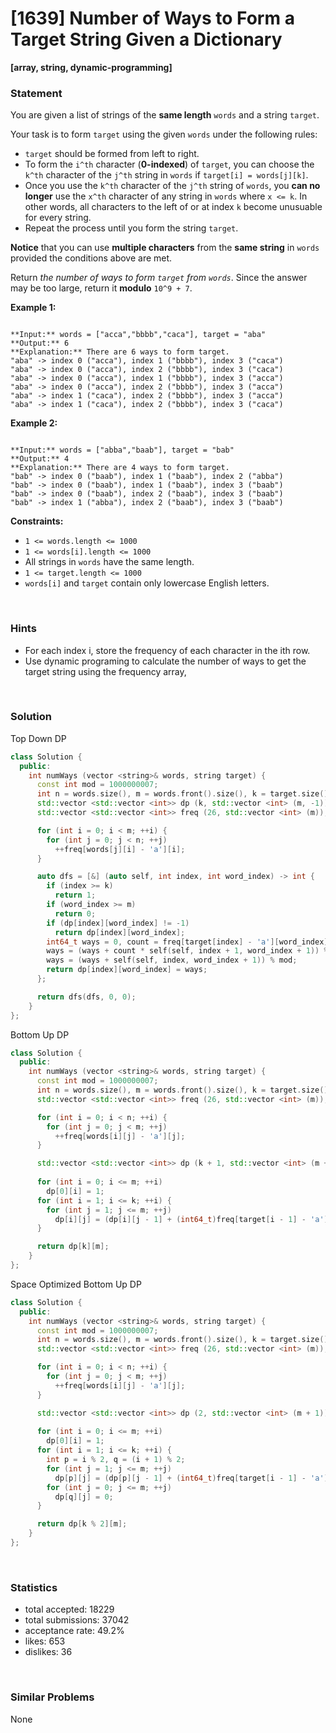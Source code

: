 # [1639] Number of Ways to Form a Target String Given a Dictionary

**[array, string, dynamic-programming]**

### Statement

You are given a list of strings of the **same length** `words` and a string `target`.

Your task is to form `target` using the given `words` under the following rules:

* `target` should be formed from left to right.
* To form the `i^th` character (**0-indexed**) of `target`, you can choose the `k^th` character of the `j^th` string in `words` if `target[i] = words[j][k]`.
* Once you use the `k^th` character of the `j^th` string of `words`, you **can no longer** use the `x^th` character of any string in `words` where `x <= k`. In other words, all characters to the left of or at index `k` become unusuable for every string.
* Repeat the process until you form the string `target`.


**Notice** that you can use **multiple characters** from the **same string** in `words` provided the conditions above are met.

Return *the number of ways to form `target` from `words`*. Since the answer may be too large, return it **modulo** `10^9 + 7`.


**Example 1:**

```

**Input:** words = ["acca","bbbb","caca"], target = "aba"
**Output:** 6
**Explanation:** There are 6 ways to form target.
"aba" -> index 0 ("acca"), index 1 ("bbbb"), index 3 ("caca")
"aba" -> index 0 ("acca"), index 2 ("bbbb"), index 3 ("caca")
"aba" -> index 0 ("acca"), index 1 ("bbbb"), index 3 ("acca")
"aba" -> index 0 ("acca"), index 2 ("bbbb"), index 3 ("acca")
"aba" -> index 1 ("caca"), index 2 ("bbbb"), index 3 ("acca")
"aba" -> index 1 ("caca"), index 2 ("bbbb"), index 3 ("caca")

```

**Example 2:**

```

**Input:** words = ["abba","baab"], target = "bab"
**Output:** 4
**Explanation:** There are 4 ways to form target.
"bab" -> index 0 ("baab"), index 1 ("baab"), index 2 ("abba")
"bab" -> index 0 ("baab"), index 1 ("baab"), index 3 ("baab")
"bab" -> index 0 ("baab"), index 2 ("baab"), index 3 ("baab")
"bab" -> index 1 ("abba"), index 2 ("baab"), index 3 ("baab")

```

**Constraints:**
* `1 <= words.length <= 1000`
* `1 <= words[i].length <= 1000`
* All strings in `words` have the same length.
* `1 <= target.length <= 1000`
* `words[i]` and `target` contain only lowercase English letters.


<br />

### Hints

- For each index i, store the frequency of each character in the ith row.
- Use dynamic programing to calculate the number of ways to get the target string using the frequency array,

<br />

### Solution

Top Down DP

```cpp
class Solution {
  public:
    int numWays (vector <string>& words, string target) {
      const int mod = 1000000007;
      int n = words.size(), m = words.front().size(), k = target.size();
      std::vector <std::vector <int>> dp (k, std::vector <int> (m, -1));
      std::vector <std::vector <int>> freq (26, std::vector <int> (m));

      for (int i = 0; i < m; ++i) {
        for (int j = 0; j < n; ++j)
          ++freq[words[j][i] - 'a'][i];
      }

      auto dfs = [&] (auto self, int index, int word_index) -> int {
        if (index >= k)
          return 1;
        if (word_index >= m)
          return 0;
        if (dp[index][word_index] != -1)
          return dp[index][word_index];
        int64_t ways = 0, count = freq[target[index] - 'a'][word_index];
        ways = (ways + count * self(self, index + 1, word_index + 1)) % mod;
        ways = (ways + self(self, index, word_index + 1)) % mod;
        return dp[index][word_index] = ways;
      };

      return dfs(dfs, 0, 0);
    }
};
```

Bottom Up DP

```cpp
class Solution {
  public:
    int numWays (vector <string>& words, string target) {
      const int mod = 1000000007;
      int n = words.size(), m = words.front().size(), k = target.size();
      std::vector <std::vector <int>> freq (26, std::vector <int> (m));

      for (int i = 0; i < n; ++i) {
        for (int j = 0; j < m; ++j)
          ++freq[words[i][j] - 'a'][j];
      }

      std::vector <std::vector <int>> dp (k + 1, std::vector <int> (m + 1));
      
      for (int i = 0; i <= m; ++i)
        dp[0][i] = 1;
      for (int i = 1; i <= k; ++i) {
        for (int j = 1; j <= m; ++j)
          dp[i][j] = (dp[i][j - 1] + (int64_t)freq[target[i - 1] - 'a'][j - 1] * dp[i - 1][j - 1]) % mod;
      }

      return dp[k][m];
    }
};
```

Space Optimized Bottom Up DP

```cpp
class Solution {
  public:
    int numWays (vector <string>& words, string target) {
      const int mod = 1000000007;
      int n = words.size(), m = words.front().size(), k = target.size();
      std::vector <std::vector <int>> freq (26, std::vector <int> (m));

      for (int i = 0; i < n; ++i) {
        for (int j = 0; j < m; ++j)
          ++freq[words[i][j] - 'a'][j];
      }

      std::vector <std::vector <int>> dp (2, std::vector <int> (m + 1));
      
      for (int i = 0; i <= m; ++i)
        dp[0][i] = 1;
      for (int i = 1; i <= k; ++i) {
        int p = i % 2, q = (i + 1) % 2;
        for (int j = 1; j <= m; ++j)
          dp[p][j] = (dp[p][j - 1] + (int64_t)freq[target[i - 1] - 'a'][j - 1] * dp[q][j - 1]) % mod;
        for (int j = 0; j <= m; ++j)
          dp[q][j] = 0;
      }

      return dp[k % 2][m];
    }
};
```

<br />

### Statistics

- total accepted: 18229
- total submissions: 37042
- acceptance rate: 49.2%
- likes: 653
- dislikes: 36

<br />

### Similar Problems

None
